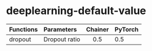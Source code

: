 # deeplearning-default-value

| Functions     | Parameters     | Chainer | PyTorch |
|:------------- |:-------------- |:-------:|:--------|
| dropout       | Dropout ratio  |      0.5|      0.5|

